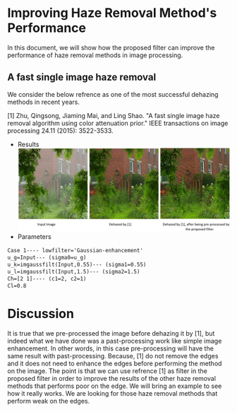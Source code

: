 # Improving Haze Removal Method's Performance
In this document, we will show how the proposed filter can improve the performance of haze removal methods in image processing. 
## A fast single image haze removal
We consider the below refrence as one of the most successful dehazing methods in recent years.

<a id="1">[1]</a>
Zhu, Qingsong, Jiaming Mai, and Ling Shao. "A fast single image haze removal algorithm using color attenuation prior." IEEE transactions on image processing 24.11 (2015): 3522-3533.
- Results
![1](https://github.com/onionhub/TIP/blob/Drafts/Drafts/Dehazed2.JPG)
- Parameters
```
Case 1---- lowfilter='Gaussian-enhancement'
u_g=Input--- (sigma0=u_g)
u_k=imgaussfilt(Input,0.55)--- (sigma1=0.55)
u_l=imgaussfilt(Input,1.5)--- (sigma2=1.5)
Ch=[2 1]---- (c1=2, c2=1)
Cl=0.8
```
# Discussion
It is true that we pre-processed the image before dehazing it by [1], but indeed what we have done was a past-processing work like simple image enhancement. In other words, in this case pre-processing will have the same result with past-processing. Because, [1] do not remove the edges and it does not need to enhance the edges before performing the method on the image. The point is that we can use refrence [1] as filter in the proposed filter in order to improve the results of the other haze removal methods that performs poor on the edge. We will bring an example to see how it really works. We are looking for those haze removal methods that perform weak on the edges.

